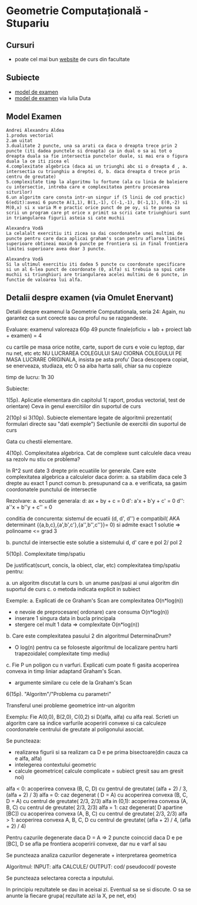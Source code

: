 # Geometrie Computațională - Stupariu

## Cursuri

- poate cel mai bun [website](http://gta.math.unibuc.ro/stup/geom_comp.html) de curs din facultate

## Subiecte

- [model de examen](https://www.dropbox.com/s/6bhl9zj8r887l64/231-geom-comp-exam.txt?dl=0)
- [model de examen](https://www.dropbox.com/sh/2pr9ofq998vgyq0/AADaMvUwXA_VLOYZBVG8V-1Ua?dl=0) via Iulia Duta

## Model Examen

```
Andrei Alexandru Aldea 
1.produs vectorial
2.am uitat
3.dualitate 2 puncte, una sa arati ca daca o dreapta trece prin 2 puncte (iti dadea punctele si dreapta) ca in dual o sa ai tot o dreapta duala sa fie intersectia punctelor duale, si mai era o figura duala la ce iti zicea el
4.complexitate algebrica (daca ai un triunghi abc si o dreapta d , a. intersectia cu triunghiu a dreptei d, b. daca dreapta d trece prin centru de greutate)
5.complexitate timp la algoritmu lu fortune (ala cu linia de baleiere cu intersectie, intreba care e complexitatea pentru procesarea siturilor)
6.un algoritm care consta intr-un singur if (5 linii de cod practic)
6(edit):aveai 6 puncte A(1,1), B(1,-1), C(-1,-1), D(-1,1), E(0,-2) si M(0,x) si x varia M e practic orice punct de pe oy, si te punea sa scrii un program care pt orice x primit sa scrii cate triunghiuri sunt in triangularea figurii asteia si cate muchii

Alexandra Vodă 
La celalalt exercitiu iti zicea sa dai coordonatele unei multimi de puncte pentru care daca aplicai graham's scan pentru aflarea limitei superioare obtineai maxim 6 puncte pe frontiera si in final frontiera limitei superioare avea doar 3 puncte.

Alexandra Vodă 
Si la ultimul exercitiu iti dadea 5 puncte cu coordonate specificare si un al 6-lea punct de coordonate (0, alfa) si trebuia sa spui cate muchii si triunghiuri are triangularea acelei multimi de 6 puncte, in functie de valoarea lui alfa.
```

## Detalii despre examen (via Omulet Enervant)

Detalii despre examenul la Geometrie Computationala, seria 24:
Again, nu garantez ca sunt corecte sau ca proful nu se razgandeste.

Evaluare:
examenul valoreaza 60p
49 puncte finale(oficiu + lab + proiect lab + examen) = 4

cu cartile pe masa
orice notite, carte, suport de curs
e voie cu leptop, dar nu net, etc etc
NU LUCRAREA COLEGULUI SAU CIORNA COLEGULUI PE MASA
LUCRARE ORIGINALA, insista pe asta profu'
Daca descopera copiat, se enerveaza, studiaza, etc
O sa aiba harta salii, chiar sa nu copieze

timp de lucru: 1h 30

Subiecte:

1(5p). Aplicatie elementara din capitolul 1( raport, produs vectorial, test de orientare)
Ceva in genul exercitiilor din suportul de curs

2(10p) si 3(10p). Subiecte elementare legate de algoritmii prezentati( formulari directe sau "dati exemple")
Sectiunile de exercitii din suportul de curs

Gata cu chestii elementare.

4(10p). Complexitatea algebrica. Cat de complexe sunt calculele daca vreau sa rezolv nu stiu ce problema?

In R^2 sunt date 3 drepte prin ecuatiile lor generale. Care este complexitatea algebrica a calculelor daca dorim:
a. sa stabilim daca cele 3 drepte au exact 1 punct comun
b. presupunand ca a. e verificata, sa gasim coordonatele punctului de intersectie

Rezolvare:
a. ecuatie generala:
d: ax + by + c = 0
d': a'x + b'y + c' = 0
d'': a''x + b''y + c'' = 0

conditia de concurenta: sistemul de ecuatii (d, d', d'') e compatibil( AKA determinant {{a,b,c},{a',b',c'},{a'',b'',c''}}= 0) si admite exact 1 solutie
=> polinoame <= grad 3

b. punctul de intersectie este solutie a sistemului d, d' care e pol 2/ pol 2

5(10p). Complexitate timp/spatiu

De justificat(scurt, concis, la obiect, clar, etc) complexitatea timp/spatiu pentru:

a. un algoritm discutat la curs
b. un anume pas/pasi ai unui algoritm din suportul de curs
c. o metoda indicata explicit in subiect

Exemple:
a. Explicati de ce Graham's Scan are complexitatea O(n*log(n))
- e nevoie de preprocesare( ordonare) care consuma O(n*log(n))
- inserare 1 singura data in bucla principala
- stergere cel mult 1 data
=> complexitate O(n*log(n))

b. Care este complexitatea pasului 2 din algoritmul DeterminaDrum?
- O log(n) pentru ca se foloseste algoritmul de localizare pentru harti trapezoidale( complexitate timp mediu)

c. Fie P un poligon cu n varfuri. Explicati cum poate fi gasita acoperirea convexa in timp liniar adaptand Graham's Scan.
- argumente similare cu cele de la Graham's Scan

6(15p). "Algoritm"/"Problema cu parametri"

Transferul unei probleme geometrice intr-un algoritm

Exemplu:
Fie A(0,0), B(2,0), C(0,2) si D(alfa, alfa) cu alfa real.
Scrieti un algoritm care sa indice varfurile acoperirii convexe si ca calculeze coordonatele centrului de greutate al poligonului asociat.

Se puncteaza:
- realizarea figurii si sa realizam ca D e pe prima bisectoare(din cauza ca e alfa, alfa)
- intelegerea contextului geometric
- calcule geometrice( calcule complicate = subiect gresit sau am gresit noi)

alfa < 0: acoperirea convexa (B, C, D) cu gentrul de greutate( (alfa + 2) / 3, (alfa + 2) / 3)
alfa = 0: caz degenerat ( D = A) cu acoperirea convexa (B, C, D = A) cu centrul de greutate( 2/3, 2/3)
alfa in (0,1): acoperirea convexa (A, B, C) cu centrul de greutate( 2/3, 2/3)
alfa = 1: caz degenerat( D apartine [BC]) cu acoperirea convexa (A, B, C) cu centrul de greutate( 2/3, 2/3)
alfa > 1: acoperirea convexa A, B, C, D cu centrul de greutate( (afla + 2) / 4, (afla + 2) / 4)

Pentru cazurile degenerate daca D = A => 2 puncte coinccid
daca D e pe [BC], D se afla pe frontiera acoperirii convexe, dar nu e varf al sau

Se puncteaza analiza cazurilor degenerate + interpretarea geometrica

Algoritmul:
INPUT: alfa
CALCULE/ OUTPUT: cod/ pseudocod/ poveste

Se puncteaza selectarea corecta a inputului.

In principiu rezultatele se dau in aceisai zi. Eventual sa se si discute. O sa se anunte la fiecare grupa( rezultate azi la X, pe net, etx)
